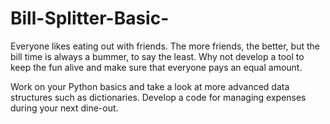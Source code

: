 # Bill-Splitter-Basic-
Everyone likes eating out with friends. The more friends, the better, but the bill time is always a bummer, to say the least. Why not develop a tool to keep the fun alive and make sure that everyone pays an equal amount.

Work on your Python basics and take a look at more advanced data structures such as dictionaries. Develop a code for managing expenses during your next dine-out.

